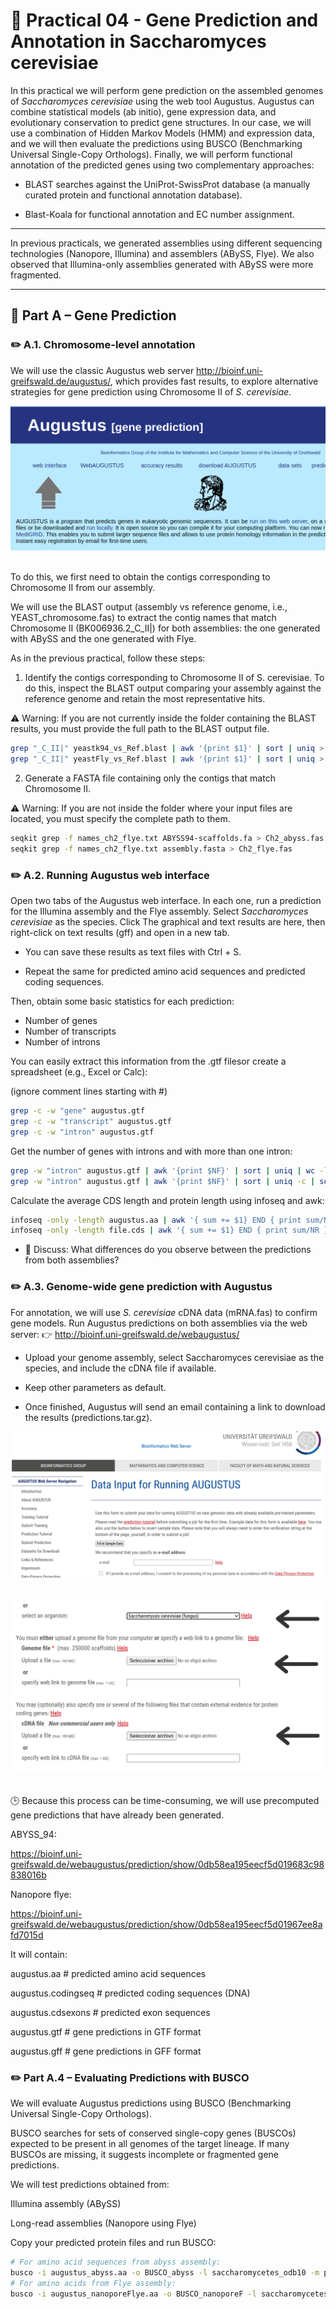 # 🧬 Practical 04 - Gene Prediction and Annotation in Saccharomyces cerevisiae

In this practical we will perform gene prediction on the assembled genomes of *Saccharomyces cerevisiae* using the web tool Augustus.
Augustus can combine statistical models (ab initio), gene expression data, and evolutionary conservation to predict gene structures.
In our case, we will use a combination of Hidden Markov Models (HMM) and expression data, and we will then evaluate the predictions using BUSCO (Benchmarking Universal Single-Copy Orthologs).
Finally, we will perform functional annotation of the predicted genes using two complementary approaches:

- BLAST searches against the UniProt-SwissProt database (a manually curated protein and functional annotation database).

- Blast-Koala for functional annotation and EC number assignment.

---

In previous practicals, we generated assemblies using different sequencing technologies (Nanopore, Illumina) and assemblers (ABySS, Flye).
We also observed that Illumina-only assemblies generated with ABySS were more fragmented.

---


##  📔 Part A – Gene Prediction

### ✏️ A.1. Chromosome-level annotation

We will use the classic Augustus web server http://bioinf.uni-greifswald.de/augustus/, which provides fast results, to explore alternative strategies for gene prediction using Chromosome II of *S. cerevisiae*.

![short insert](./img/augustus.png)
&nbsp;

To do this, we first need to obtain the contigs corresponding to Chromosome II from our assembly.

We will use the BLAST output (assembly vs reference genome, i.e., YEAST_chromosome.fas) to extract the contig names that match Chromosome II (BK006936.2_C_II|) for both assemblies: the one generated with ABySS and the one generated with Flye.

As in the previous practical, follow these steps:

1. Identify the contigs corresponding to Chromosome II of S. cerevisiae.
To do this, inspect the BLAST output comparing your assembly against the reference genome and retain the most representative hits.

⚠️ Warning: If you are not currently inside the folder containing the BLAST results, you must provide the full path to the BLAST output file.

```bash
grep "_C_II|" yeastk94_vs_Ref.blast | awk '{print $1}' | sort | uniq > names_ch2_abyss.txt
grep "_C_II|" yeastFly_vs_Ref.blast | awk '{print $1}' | sort | uniq > names_ch2_flye.txt
```

2. Generate a FASTA file containing only the contigs that match Chromosome II.

⚠️ Warning: If you are not inside the folder where your input files are located, you must specify the complete path to them.

```bash
seqkit grep -f names_ch2_flye.txt ABYSS94-scaffolds.fa > Ch2_abyss.fas
seqkit grep -f names_ch2_flye.txt assembly.fasta > Ch2_flye.fas
```

### ✏️ A.2. Running Augustus web interface

Open two tabs of the Augustus web interface.
In each one, run a prediction for the Illumina assembly and the Flye assembly.
Select *Saccharomyces cerevisiae* as the species.
Click The graphical and text results are here, then right-click on text results (gff) and open in a new tab.

- You can save these results as text files with Ctrl + S.

- Repeat the same for predicted amino acid sequences and predicted coding sequences.

Then, obtain some basic statistics for each prediction:

* Number of genes
* Number of transcripts
* Number of introns

You can easily extract this information from the .gtf filesor create a spreadsheet (e.g., Excel or Calc):

 (ignore comment lines starting with #) 
 
```bash
grep -c -w "gene" augustus.gtf
grep -c -w "transcript" augustus.gtf
grep -c -w "intron" augustus.gtf
```

Get the number of genes with introns and with more than one intron:

```bash
grep -w "intron" augustus.gtf | awk '{print $NF}' | sort | uniq | wc -l
grep -w "intron" augustus.gtf | awk '{print $NF}' | sort | uniq -c | sort -nr -k1 | grep -v ^" *1" | wc -l
```

Calculate the average CDS length and protein length using infoseq and awk:

```bash
infoseq -only -length augustus.aa | awk '{ sum += $1} END { print sum/NR }'
infoseq -only -length file.cds | awk '{ sum += $1} END { print sum/NR }'
```

- 🧩 Discuss: What differences do you observe between the predictions from both assemblies?


### ✏️ A.3. Genome-wide gene prediction with Augustus

For annotation, we will use *S. cerevisiae* cDNA data (mRNA.fas) to confirm gene models.
Run Augustus predictions on both assemblies via the web server:
👉 http://bioinf.uni-greifswald.de/webaugustus/

* Upload your genome assembly, select Saccharomyces cerevisiae as the species, and include the cDNA file if available.

* Keep other parameters as default.
*   Once finished, Augustus will send an email containing a link to download the results (predictions.tar.gz).

![short insert](./img/augustus2.png)
&nbsp;

![short insert](./img/augustus3.png)
&nbsp;

🕒 Because this process can be time-consuming, we will use precomputed gene predictions that have already been generated.

ABYSS_94:

https://bioinf.uni-greifswald.de/webaugustus/prediction/show/0db58ea195eecf5d019683c98838016b

Nanopore flye:

https://bioinf.uni-greifswald.de/webaugustus/prediction/show/0db58ea195eecf5d01967ee8afd7015d


It will contain:

augustus.aa         # predicted amino acid sequences

augustus.codingseq  # predicted coding sequences (DNA)

augustus.cdsexons   # predicted exon sequences

augustus.gtf        # gene predictions in GTF format

augustus.gff        # gene predictions in GFF format


### ✏️ Part A.4 – Evaluating Predictions with BUSCO

We will evaluate Augustus predictions using BUSCO (Benchmarking Universal Single-Copy Orthologs).

BUSCO searches for sets of conserved single-copy genes (BUSCOs) expected to be present in all genomes of the target lineage.
If many BUSCOs are missing, it suggests incomplete or fragmented gene predictions.

We will test predictions obtained from:

Illumina assembly (ABySS)

Long-read assemblies (Nanopore using Flye)

Copy your predicted protein files and run BUSCO:

```bash
# For amino acid sequences from abyss assembly:
busco -i augustus_abyss.aa -o BUSCO_abyss -l saccharomycetes_odb10 -m proteins -f
# For amino acids from Flye assembly: 
busco -i augustus_nanoporeFlye.aa -o BUSCO_nanoporeF -l saccharomycetes_odb10 -m proteins -f

```